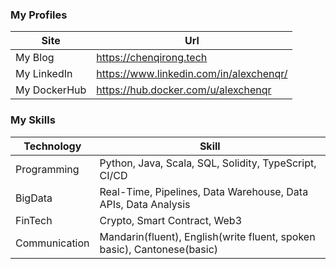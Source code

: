 ### My Profiles

| Site      | Url |
| ----------- | ----------- |
| My Blog      | https://chenqirong.tech       |
| My LinkedIn   | https://www.linkedin.com/in/alexchenqr/        |
| My DockerHub   | https://hub.docker.com/u/alexchenqr        |

### My Skills

| Technology      | Skill |
| ----------- | ----------- |
| Programming      | Python, Java, Scala, SQL, Solidity, TypeScript, CI/CD|
| BigData   | Real-Time, Pipelines, Data Warehouse, Data APIs, Data Analysis |
| FinTech | Crypto, Smart Contract, Web3 |
| Communication | Mandarin(fluent), English(write fluent, spoken basic), Cantonese(basic) |
